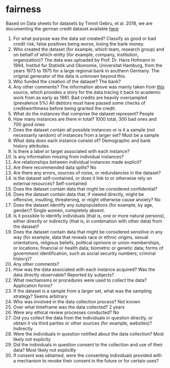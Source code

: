 # fairness
Based on Data sheets for datasets by Timnit Gebru, et al. 2018, we are documenting the german credit dataset available [here](https://archive.ics.uci.edu/ml/datasets/Statlog+%28German+Credit+Data%29) 

1. For what purpose was the data set created?
Classify as good or bad credit risk, false positives being worse, losing the bank money.
2. Who created the dataset (for example, which team, research group) and on behalf of which entity (for example, company, institution, organization)?
The data was uploaded by Prof. Dr. Hans Hofmann in 1994, Institut fur Statistik und Okonomie, Universitat Hamburg,
from the years 1973 to 1975 for a large regional bank in southern Germany. The original generator of the data is unknown beyond this.
3. Who funded the creation of the dataset?
The bank?
4. Any other comments?
The information above was mainly taken from [this](http://www1.beuth-hochschule.de/FB_II/reports/Report-2019-004.pdf) source, which provides a story for the data tracing it back to academic work from as early as 1981.
Bad credits are heavily oversampled (prevalence 5%)
All debtors must have passed some checks of creditworthiness before being granted the credit.
5. What do the instances that comprise the dataset represent?
People
6. How many instances are there in total?
1000 total, 300 bad ones and 700 good ones
7. Does the dataset contain all possible instances or is it a sample
(not necessarily random) of instances from a larger set?
Must be a sample
8. What data does each instance consist of? Demographic and bank history attributes
9. Is there a label or target associated with each instance?
10. Is any information missing from individual instances?
11. Are relationships between individual instances made explicit?
12. Are there recommended data splits? No
13. Are there any errors, sources of
noise, or redundancies in the dataset?
14. Is the dataset self-contained,
or does it link to or otherwise rely
on external resources?  Self-contained
15. Does the dataset contain data that might be considered confidential?
16. Does the dataset contain data
that, if viewed directly, might be offensive, insulting, threatening, or
might otherwise cause anxiety? No
17. Does the dataset identify any subpopulations (for example, by age, gender)? Single women, completely absent. 
18. Is it possible to identify individuals (that is, one or more natural
persons), either directly or indirectly
(that is, in combination with other
data) from the dataset?
19. Does the dataset contain data
that might be considered sensitive
in any way (for example, data that reveals race or ethnic origins, sexual
orientations, religious beliefs, political opinions or union memberships,
or locations; financial or health data;
biometric or genetic data; forms of
government identification, such as social security numbers; criminal history)?
20. Any other comments?
21. How was the data associated with each instance acquired? Was
the data directly observable? Reported by subjects? 
22. What mechanisms or procedures were used to collect the data? Application forms?
23. If the dataset is a sample from a larger set, what was the sampling
strategy? Seems arbitrary
24. Who was involved in the data collection process? Not known
25. Over what timeframe was the data collected? 2 years
26. Were any ethical review processes conducted? No
27. Did you collect the data from
the individuals in question directly,
or obtain it via third parties or other
sources (for example, websites)? Indirectly 
28. Were the individuals in question notified about the data collection? Most likely not explicity 
29. Did the individuals in question
consent to the collection and use of
their data? Most likely not explicitly
30. If consent was obtained, were the consenting individuals provided
with a mechanism to revoke their consent in the future or for certain uses? 

